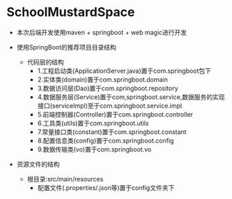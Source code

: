 # SchoolMustardSpace

+ 本次后端开发使用maven + springboot + web magic进行开发

+ 使用SpringBoot的推荐项目目录结构
    + 代码层的结构
        + 1.工程启动类(ApplicationServer.java)置于com.springboot包下
        + 2.实体类(domain)置于com.springboot.domain
        + 3.数据访问层(Dao)置于com.springboot.repository
        + 4.数据服务层(Service)置于com,springboot.service,数据服务的实现接口(serviceImpl)至于com.springboot.service.impl
        + 5.前端控制器(Controller)置于com.springboot.controller
        + 6.工具类(utils)置于com.springboot.utils
        + 7.常量接口类(constant)置于com.springboot.constant
        + 8.配置信息类(config)置于com.springboot.config
        + 9.数据传输类(vo)置于com.springboot.vo

+ 资源文件的结构
    + 根目录:src/main/resources
        + 配置文件(.properties/.json等)置于config文件夹下